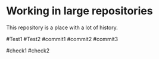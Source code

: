 # Working in large repositories

This repository is a place with a lot of history.

#Test1
#Test2
#commit1
#commit2
#commit3

#check1
#check2
